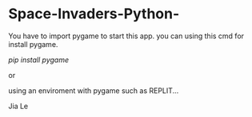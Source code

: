 # Space-Invaders-Python-

You have to import pygame to start this app.
you can using this cmd for install pygame.

*pip install pygame*

or 

using an enviroment with pygame such as REPLIT...

Jia Le
